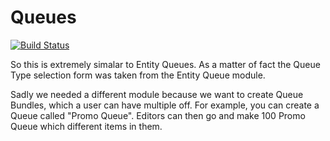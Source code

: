 # Queues

[![Build Status](https://travis-ci.org/ericduran/queues.png?branch=7.x-1.x)](https://travis-ci.org/ericduran/queues)

So this is extremely simalar to Entity Queues. As a matter of fact the Queue Type selection
form was taken from the Entity Queue module.

Sadly we needed a different module because we want to create Queue Bundles, which a user can
have multiple off. For example, you can create a Queue called "Promo Queue". Editors can then
go and make 100 Promo Queue which different items in them.

